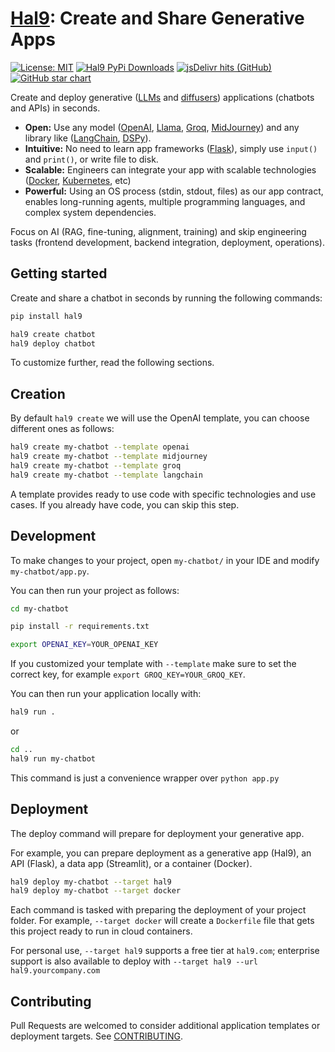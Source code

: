 # [Hal9](https://hal9.com/): Create and Share Generative Apps

[![License: MIT](https://img.shields.io/badge/License-MIT-yellow.svg)](https://opensource.org/licenses/MIT)
[![Hal9 PyPi Downloads](https://img.shields.io/pypi/dm/hal9?label=PyPI)](https://pypistats.org/packages/hal9)
[![jsDelivr hits (GitHub)](https://img.shields.io/jsdelivr/gh/hm/hal9ai/hal9)](https://www.jsdelivr.com/package/npm/hal9)
[![GitHub star chart](https://img.shields.io/github/stars/hal9ai/hal9?style=flat-square)](https://star-history.com/#hal9ai/hal9)

Create and deploy generative ([LLMs](https://github.com/Hannibal046/Awesome-LLM) and [diffusers](https://github.com/huggingface/diffusers)) applications (chatbots and APIs) in seconds.
- **Open:** Use any model ([OpenAI](https://platform.openai.com/docs/api-reference/introduction), [Llama](https://ai.meta.com/blog/5-steps-to-getting-started-with-llama-2/), [Groq](https://docs.api.groq.com/md/tutorials/python.groqapi.html), [MidJourney](https://docs.imagineapi.dev/en)) and any library like ([LangChain](https://python.langchain.com/v0.1/docs/get_started/quickstart/), [DSPy](https://dspy-docs.vercel.app/docs/quick-start/installation)).
- **Intuitive:** No need to learn app frameworks ([Flask](https://flask.palletsprojects.com/en/3.0.x/quickstart/)), simply use `input()` and `print()`, or write file to disk.
- **Scalable:** Engineers can integrate your app with scalable technologies ([Docker](https://www.docker.com/), [Kubernetes](https://kubernetes.io/), etc)
- **Powerful:** Using an OS process (stdin, stdout, files) as our app contract, enables long-running agents, multiple programming languages, and complex system dependencies.

Focus on AI (RAG, fine-tuning, alignment, training) and skip engineering tasks (frontend development, backend integration, deployment, operations).

## Getting started

Create and share a chatbot in seconds by running the following commands:

```bash
pip install hal9

hal9 create chatbot
hal9 deploy chatbot
```

To customize further, read the following sections.

## Creation

By default `hal9 create` we will use the OpenAI template, you can choose different ones as follows:

```bash
hal9 create my-chatbot --template openai
hal9 create my-chatbot --template midjourney
hal9 create my-chatbot --template groq
hal9 create my-chatbot --template langchain
```

A template provides ready to use code with specific technologies and use cases. If you already have code, you can skip this step.

## Development

To make changes to your project, open `my-chatbot/` in your IDE and modify `my-chatbot/app.py`.

You can then run your project as follows:

```bash
cd my-chatbot

pip install -r requirements.txt

export OPENAI_KEY=YOUR_OPENAI_KEY
```

If you customized your template with `--template` make sure to set the correct key, for example `export GROQ_KEY=YOUR_GROQ_KEY`.

You can then run your application locally with:

```bash
hal9 run .
```

or

```bash
cd ..
hal9 run my-chatbot
```

This command is just a convenience wrapper over `python app.py`

## Deployment

The deploy command will prepare for deployment your generative app.

For example, you can prepare deployment as a generative app (Hal9), an API (Flask), a data app (Streamlit), or a container (Docker).

```bash
hal9 deploy my-chatbot --target hal9
hal9 deploy my-chatbot --target docker
```

Each command is tasked with preparing the deployment of your project folder. For example, `--target docker` will create a `Dockerfile` file that gets this project ready to run in cloud containers.

For personal use, `--target hal9` supports a free tier at `hal9.com`; enterprise support is also available to deploy with `--target hal9 --url hal9.yourcompany.com`

## Contributing

Pull Requests are welcomed to consider additional application templates or deployment targets. See [CONTRIBUTING](CONTRIBUTING).

